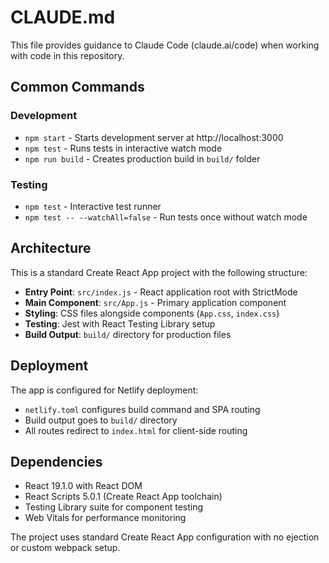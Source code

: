 # CLAUDE.md

This file provides guidance to Claude Code (claude.ai/code) when working with code in this repository.

## Common Commands

### Development
- `npm start` - Starts development server at http://localhost:3000
- `npm test` - Runs tests in interactive watch mode
- `npm run build` - Creates production build in `build/` folder

### Testing
- `npm test` - Interactive test runner
- `npm test -- --watchAll=false` - Run tests once without watch mode

## Architecture

This is a standard Create React App project with the following structure:

- **Entry Point**: `src/index.js` - React application root with StrictMode
- **Main Component**: `src/App.js` - Primary application component
- **Styling**: CSS files alongside components (`App.css`, `index.css`)
- **Testing**: Jest with React Testing Library setup
- **Build Output**: `build/` directory for production files

## Deployment

The app is configured for Netlify deployment:
- `netlify.toml` configures build command and SPA routing
- Build output goes to `build/` directory
- All routes redirect to `index.html` for client-side routing

## Dependencies

- React 19.1.0 with React DOM
- React Scripts 5.0.1 (Create React App toolchain)
- Testing Library suite for component testing
- Web Vitals for performance monitoring

The project uses standard Create React App configuration with no ejection or custom webpack setup.